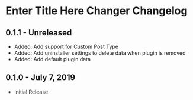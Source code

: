 # Enter Title Here Changer Changelog

## 0.1.1 - Unreleased
- Added: Add support for Custom Post Type
- Added: Add uninstaller settings to delete data when plugin is removed
- Added: Add default plugin data

## 0.1.0 - July 7, 2019
- Initial Release